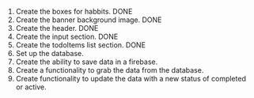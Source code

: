 1. Create the boxes for habbits.    DONE
2. Create the banner background image.  DONE
3. Create the header.   DONE
4. Create the input section.    DONE
5. Create the todoItems list section.   DONE
6. Set up the database.
7. Create the ability to save data in a firebase.
8. Create a functionality to grab the data from the database.
9. Create functionality to update the data with a new status of completed or active.
